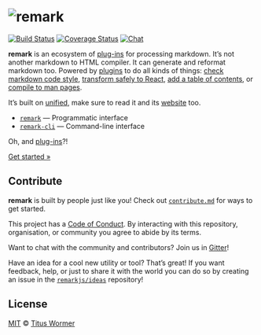 # ![remark][logo]

[![Build Status][build-badge]][build-status]
[![Coverage Status][coverage-badge]][coverage-status]
[![Chat][chat-badge]][chat]

**remark** is an ecosystem of [plug-ins][plugins] for processing markdown.
It’s not another markdown to HTML compiler.  It can generate
and reformat markdown too.  Powered by [plugins][] to do
all kinds of things: [check markdown code style][remark-lint],
[transform safely to React][remark-react],
[add a table of contents][remark-toc], or
[compile to man pages][remark-man].

It’s built on [unified][], make sure to read it and its [website][] too.

*   [`remark`][api] — Programmatic interface
*   [`remark-cli`][cli] — Command-line interface

Oh, and [plug-ins][plugins]?!

[Get started »][getting-started]

## Contribute

**remark** is built by people just like you!  Check out
[`contribute.md`][contribute] for ways to get started.

This project has a [Code of Conduct][coc].  By interacting with this repository,
organisation, or community you agree to abide by its terms.

Want to chat with the community and contributors?  Join us in [Gitter][chat]!

Have an idea for a cool new utility or tool?  That’s great!  If you want
feedback, help, or just to share it with the world you can do so by creating
an issue in the [`remarkjs/ideas`][ideas] repository!

## License

[MIT](LICENSE) © [Titus Wormer](http://wooorm.com)

<!-- Definitions -->

[logo]: https://cdn.rawgit.com/remarkjs/remark/ee78519/logo.svg

[build-badge]: https://img.shields.io/travis/remarkjs/remark.svg

[build-status]: https://travis-ci.org/remarkjs/remark

[coverage-badge]: https://img.shields.io/codecov/c/github/remarkjs/remark.svg

[coverage-status]: https://codecov.io/github/remarkjs/remark

[chat-badge]: https://img.shields.io/gitter/room/remarkjs/Lobby.svg

[chat]: https://gitter.im/remarkjs/Lobby

[api]: https://github.com/remarkjs/remark/tree/master/packages/remark

[cli]: https://github.com/remarkjs/remark/tree/master/packages/remark-cli

[plugins]: https://github.com/remarkjs/remark/tree/master/doc/plugins.md

[remark-lint]: https://github.com/remarkjs/remark-lint

[remark-react]: https://github.com/mapbox/remark-react

[remark-toc]: https://github.com/remarkjs/remark-toc

[remark-man]: https://github.com/remarkjs/remark-man

[getting-started]: https://github.com/remarkjs/remark/tree/master/doc/getting-started.md

[unified]: https://github.com/unifiedjs/unified

[website]: https://unifiedjs.github.io

[contribute]: contributing.md

[coc]: code-of-conduct.md

[ideas]: https://github.com/remarkjs/ideas

